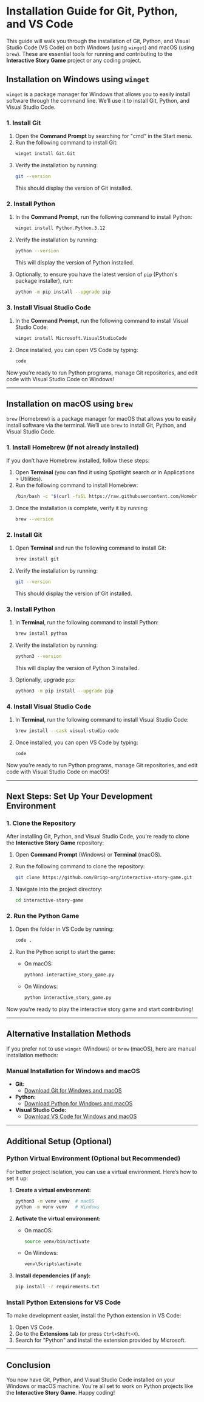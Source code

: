 # Installation Guide for Git, Python, and VS Code

This guide will walk you through the installation of Git, Python, and Visual Studio Code (VS Code) on both Windows (using `winget`) and macOS (using `brew`). These are essential tools for running and contributing to the **Interactive Story Game** project or any coding project.

## Installation on Windows using `winget`

`winget` is a package manager for Windows that allows you to easily install software through the command line. We’ll use it to install Git, Python, and Visual Studio Code.

### 1. Install Git

1. Open the **Command Prompt** by searching for "cmd" in the Start menu.
2. Run the following command to install Git:
   ```bash
   winget install Git.Git
   ```
3. Verify the installation by running:
   ```bash
   git --version
   ```
   This should display the version of Git installed.

### 2. Install Python

1. In the **Command Prompt**, run the following command to install Python:
   ```bash
   winget install Python.Python.3.12
   ```
2. Verify the installation by running:
   ```bash
   python --version
   ```
   This will display the version of Python installed.

3. Optionally, to ensure you have the latest version of `pip` (Python's package installer), run:
   ```bash
   python -m pip install --upgrade pip
   ```

### 3. Install Visual Studio Code

1. In the **Command Prompt**, run the following command to install Visual Studio Code:
   ```bash
   winget install Microsoft.VisualStudioCode
   ```
2. Once installed, you can open VS Code by typing:
   ```bash
   code
   ```

Now you’re ready to run Python programs, manage Git repositories, and edit code with Visual Studio Code on Windows!

---

## Installation on macOS using `brew`

`brew` (Homebrew) is a package manager for macOS that allows you to easily install software via the terminal. We’ll use `brew` to install Git, Python, and Visual Studio Code.

### 1. Install Homebrew (if not already installed)

If you don’t have Homebrew installed, follow these steps:

1. Open **Terminal** (you can find it using Spotlight search or in Applications > Utilities).
2. Run the following command to install Homebrew:
   ```bash
   /bin/bash -c "$(curl -fsSL https://raw.githubusercontent.com/Homebrew/install/HEAD/install.sh)"
   ```
3. Once the installation is complete, verify it by running:
   ```bash
   brew --version
   ```

### 2. Install Git

1. Open **Terminal** and run the following command to install Git:
   ```bash
   brew install git
   ```
2. Verify the installation by running:
   ```bash
   git --version
   ```
   This should display the version of Git installed.

### 3. Install Python

1. In **Terminal**, run the following command to install Python:
   ```bash
   brew install python
   ```
2. Verify the installation by running:
   ```bash
   python3 --version
   ```
   This will display the version of Python 3 installed.

3. Optionally, upgrade `pip`:
   ```bash
   python3 -m pip install --upgrade pip
   ```

### 4. Install Visual Studio Code

1. In **Terminal**, run the following command to install Visual Studio Code:
   ```bash
   brew install --cask visual-studio-code
   ```
2. Once installed, you can open VS Code by typing:
   ```bash
   code
   ```

Now you’re ready to run Python programs, manage Git repositories, and edit code with Visual Studio Code on macOS!

---

## Next Steps: Set Up Your Development Environment

### 1. Clone the Repository

After installing Git, Python, and Visual Studio Code, you're ready to clone the **Interactive Story Game** repository:

1. Open **Command Prompt** (Windows) or **Terminal** (macOS).
2. Run the following command to clone the repository:
   ```bash
   git clone https://github.com/Briqo-org/interactive-story-game.git
   ```

3. Navigate into the project directory:
   ```bash
   cd interactive-story-game
   ```

### 2. Run the Python Game

1. Open the folder in VS Code by running:
   ```bash
   code .
   ```

2. Run the Python script to start the game:
   - On macOS:
     ```bash
     python3 interactive_story_game.py
     ```
   - On Windows:
     ```bash
     python interactive_story_game.py
     ```

Now you're ready to play the interactive story game and start contributing!

---

## Alternative Installation Methods

If you prefer not to use `winget` (Windows) or `brew` (macOS), here are manual installation methods:

### Manual Installation for Windows and macOS

- **Git:**
  - [Download Git for Windows and macOS](https://git-scm.com/)
- **Python:**
  - [Download Python for Windows and macOS](https://www.python.org/downloads/)
- **Visual Studio Code:**
  - [Download VS Code for Windows and macOS](https://code.visualstudio.com/Download)

---

## Additional Setup (Optional)

### Python Virtual Environment (Optional but Recommended)

For better project isolation, you can use a virtual environment. Here’s how to set it up:

1. **Create a virtual environment:**
   ```bash
   python3 -m venv venv  # macOS
   python -m venv venv   # Windows
   ```

2. **Activate the virtual environment:**
   - On macOS:
     ```bash
     source venv/bin/activate
     ```
   - On Windows:
     ```bash
     venv\Scripts\activate
     ```

3. **Install dependencies (if any):**
   ```bash
   pip install -r requirements.txt
   ```

### Install Python Extensions for VS Code

To make development easier, install the Python extension in VS Code:

1. Open VS Code.
2. Go to the **Extensions** tab (or press `Ctrl+Shift+X`).
3. Search for "Python" and install the extension provided by Microsoft.

---

## Conclusion

You now have Git, Python, and Visual Studio Code installed on your Windows or macOS machine. You're all set to work on Python projects like the **Interactive Story Game**. Happy coding!
```
